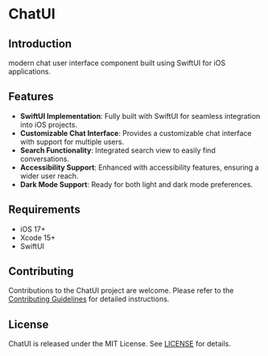 # ChatUI

## Introduction
modern chat user interface component built using SwiftUI for iOS applications.

## Features
- **SwiftUI Implementation**: Fully built with SwiftUI for seamless integration into iOS projects.
- **Customizable Chat Interface**: Provides a customizable chat interface with support for multiple users.
- **Search Functionality**: Integrated search view to easily find conversations.
- **Accessibility Support**: Enhanced with accessibility features, ensuring a wider user reach.
- **Dark Mode Support**: Ready for both light and dark mode preferences.

## Requirements
- iOS 17+
- Xcode 15+
- SwiftUI

## Contributing
Contributions to the ChatUI project are welcome. Please refer to the [Contributing Guidelines](https://github.com/nishant-sethi/ChatUI/blob/main/CONTRIBUTING.md) for detailed instructions.

## License
ChatUI is released under the MIT License. See [LICENSE](https://github.com/nishant-sethi/ChatUI/blob/main/LICENSE) for details.

